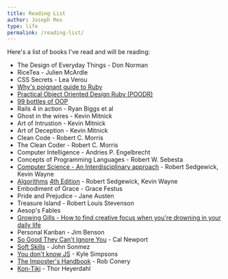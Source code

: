 ```yaml
---
title: Reading List
author: Joseph Rex
type: life
permalink: /reading-list/
---
```

Here's a list of books I've read and will be reading:

- The Design of Everyday Things - Don Norman
- RiceTea - Julien McArdle
- CSS Secrets - Lea Verou
- [Why's poignant guide to Ruby][1]
- [Practical Object Oriented Design Ruby (POODR)][2]
- [99 bottles of OOP][14]
- Rails 4 in action - Ryan Biggs et al
- Ghost in the wires - Kevin Mitnick
- Art of Intrustion - Kevin Mitnick
- Art of Deception - Kevin Mitnick
- Clean Code - Robert C. Morris
- The Clean Coder - Robert C. Morris
- Computer Intelligence - Andries P. Engelbrecht
- Concepts of Programming Languages - Robert W. Sebesta
- [Computer Science - An Interdisciplinary approach][10] - Robert Sedgewick, Kevin Wayne
- [Algorithms][11] [4th Edition][12] - Robert Sedgewick, Kevin Wayne
- Embodiment of Grace - Grace Festus
- Pride and Prejudice - Jane Austen
- Treasure Island - Robert Louis Stevenson
- Aesop's Fables
- [Growing Gills - How to find creative focus when you're drowning in your daily life][13]
- Personal Kanban - Jim Benson
- [So Good They Can't Ignore You][3] - Cal Newport
- [Soft Skills][4] - John Sonmez
- [You don't know JS][5] - Kyle Simpsons
- [The Imposter's Handbook][6] - Rob Conery
- [Kon-Tiki][7] - Thor Heyerdahl

[1]:http://mislav.uniqpath.com/poignant-guide/
[2]:http://www.poodr.com
[3]:https://www.amazon.com/Good-They-Cant-Ignore-You/dp/1455509124
[4]:https://www.amazon.com/Soft-Skills-software-developers-manual/dp/1617292397
[5]:https://github.com/getify/You-Dont-Know-JS
[6]:https://bigmachine.io/products/the-imposters-handbook/
[7]:https://www.amazon.com/Kon-Tiki-Across-Pacific-Thor-Heyerdahl/dp/0671726528
[10]:https://www.amazon.com/gp/product/0134076427/
[11]:https://www.amazon.com/gp/product/032157351X/
[12]:http://algs4.cs.princeton.edu/home/
[13]:https://www.amazon.com/dp/B07284HSHQ/
[14]:https://www.sandimetz.com/99bottles
